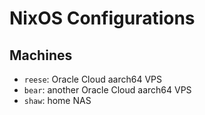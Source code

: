 # NixOS Configurations

## Machines
- `reese`: Oracle Cloud aarch64 VPS
- `bear`: another Oracle Cloud aarch64 VPS
- `shaw`: home NAS
